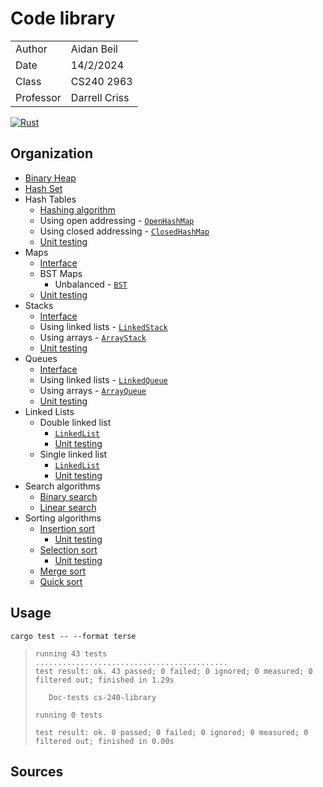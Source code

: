# Code library 

| | |
|-|-|
| Author | Aidan Beil |
| Date | 14/2/2024 |
| Class | CS240 2963 |
| Professor | Darrell Criss |

[![Rust](https://github.com/thefireflyer/cs-240-library/actions/workflows/rust.yml/badge.svg)](https://github.com/thefireflyer/cs-240-library/actions/workflows/rust.yml)

## Organization

- [Binary Heap](src/data_structures/binary_heap.rs)
- [Hash Set](src/data_structures/sets/hashset.rs)
- Hash Tables
    - [Hashing algorithm](combined/Hasher.cs)
    - Using open addressing - [`OpenHashMap`](combined/Tables/OpenHashTable.cs)
    - Using closed addressing - [`ClosedHashMap`](combined/Tables/ClosedHashTable.cs)
    - [Unit testing](combined/Tables/TestTable.cs)
- Maps
    - [Interface](combined/Maps/IMap.cs)
    - BST Maps
        - Unbalanced - [`BST`](combined/Maps/BSTs/BST.cs)
    - [Unit testing](combined/Maps/TestMaps.cs)
- Stacks
    - [Interface](combined/Stacks/IStack.cs)
    - Using linked lists - [`LinkedStack`](combined/Stacks/LinkedStack.cs)
    - Using arrays - [`ArrayStack`](combined/Stacks/ArrayStack.cs)
    - [Unit testing](combined/Stacks/TestStacks.cs)
- Queues
    - [Interface](combined/Queues/IQueue.cs)
    - Using linked lists - [`LinkedQueue`](combined/Queues/LinkedQueue.cs)
    - Using arrays - [`ArrayQueue`](combined/Queues/ArrayQueue.cs)
    - [Unit testing](combined/Queues/TestQueues.cs)
- Linked Lists
    - Double linked list
        - [`LinkedList`](combined/LinkedList/LinkedList.cs)
        - [Unit testing](combined/LinkedList/Test.cs)
    - Single linked list
        - [`LinkedList`](src/data_structures/linked_list/single_linked_list/solution.rs)
        - [Unit testing](src/data_structures/linked_list/single_linked_list/tests.rs)
- Search algorithms
    - [Binary search](src/algorithms/search/binary_search.rs)
    - [Linear search](src/algorithms/search/linear_search.rs)
- Sorting algorithms
    - [Insertion sort](src/algorithms/sort/insertion_sort/solution.rs)
        - [Unit testing](src/algorithms/sort/insertion_sort/tests.rs)
    - [Selection sort](src/algorithms/sort/selection_sort/solution.rs)
        - [Unit testing](src/algorithms/sort/selection_sort/tests.rs)
    - [Merge sort](src/algorithms/sort/merge_sort.rs)
    - [Quick sort](src/algorithms/sort/quick_sort.rs)

## Usage

```
cargo test -- --format terse
```

> ```
> running 43 tests
> ...........................................
> test result: ok. 43 passed; 0 failed; 0 ignored; 0 measured; 0 filtered out; finished in 1.29s
> 
>    Doc-tests cs-240-library
> 
> running 0 tests
> 
> test result: ok. 0 passed; 0 failed; 0 ignored; 0 measured; 0 filtered out; finished in 0.00s
> ```

## Sources

